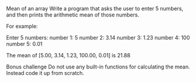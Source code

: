 Mean of an array 
Write a program that asks the user to enter 5 numbers, and then prints the arithmetic mean of those numbers.

For example:

Enter 5 numbers:
number 1: 5
number 2: 3.14
number 3: 1.23
number 4: 100
number 5: 0.01

The mean of [5.00, 3.14, 1.23, 100.00, 0.01] is 21.88

Bonus challenge
Do not use any built-in functions for calculating the mean. Instead code it up from scratch.
